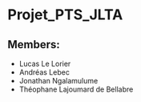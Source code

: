 # Projet_PTS_JLTA
## Members: 
- Lucas Le Lorier
- Andréas Lebec 
- Jonathan Ngalamulume
- Théophane Lajoumard de Bellabre 
